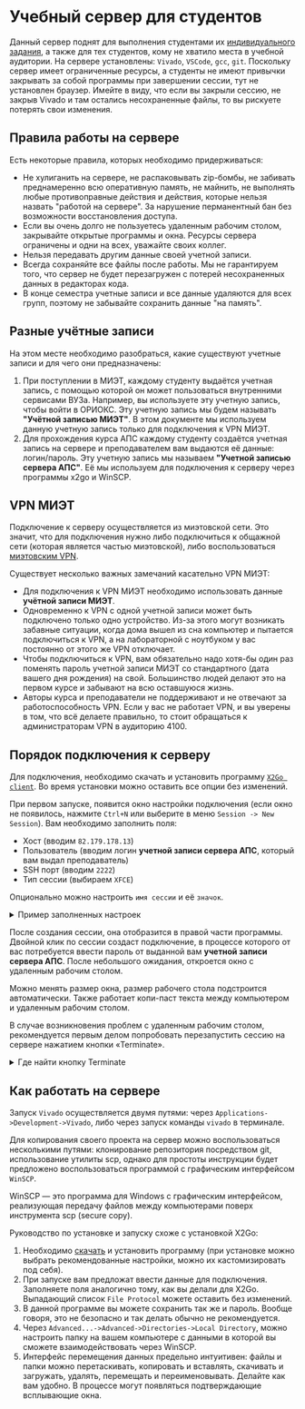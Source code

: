 # Учебный сервер для студентов

Данный сервер поднят для выполнения студентами их [индивидуального задания](../Labs/04.%20Primitive%20programmable%20device#индивидуальные-задания), а также для тех студентов, кому не хватило места в учебной аудитории. На сервере установлены: `Vivado`, `VSCode`, `gcc`, `git`. Поскольку сервер имеет ограниченные ресурсы, а студенты не имеют привычки закрывать за собой программы при завершении сессии, тут не установлен браузер. Имейте в виду, что если вы закрыли сессию, не закрыв Vivado и там остались несохраненные файлы, то вы рискуете потерять свои изменения.

## Правила работы на сервере
Есть некоторые правила, которых необходимо придерживаться:
 * Не хулиганить на сервере, не распаковывать zip-бомбы, не забивать преднамеренно всю оперативную память, не майнить, не выполнять любые противоправные действия и действия, которые нельзя назвать "работой на сервере". За нарушение перманентный бан без возможности восстановления доступа.
 * Если вы очень долго не пользуетесь удаленным рабочим столом, закрывайте открытые программы и окна. Ресурсы сервера ограничены и одни на всех, уважайте своих коллег.
 * Нельзя передавать другим данные своей учетной записи.
 * Всегда сохраняйте все файлы после работы. Мы не гарантируем того, что сервер не будет перезагружен с потерей несохраненных данных в редакторах кода.
 * В конце семестра учетные записи и все данные удаляются для всех групп, поэтому не забывайте сохранить данные "на память".


## Разные учётные записи

На этом месте необходимо разобраться, какие существуют учетные записи и для чего они предназначены:
1. При поступлении в МИЭТ, каждому студенту выдаётся учетная запись, с помощью которой он может пользоваться внутренними сервисами ВУЗа. Например, вы используете эту учетную запись, чтобы войти в ОРИОКС. Эту учетную запись мы будем называть **"Учётной записью МИЭТ"**. В этом документе мы используем данную учетную запись только для подключения к VPN МИЭТ.
2. Для прохождения курса АПС каждому студенту создаётся учетная запись на сервере и преподавателем вам выдаются её данные: логин/пароль. Эту учетную запись мы называем **"Учетной записью сервера АПС"**. Её мы используем для подключения к серверу через программы x2go и WinSCP.

## VPN МИЭТ

Подключение к серверу осуществляется из миэтовской сети. Это значит, что для подключения нужно либо подключиться к общажной сети (которая является частью миэтовской), либо воспользоваться [миэтовским VPN](https://vpn.miet.ru/).

Существует несколько важных замечаний касательно VPN МИЭТ:
 * Для подключения к VPN МИЭТ необходимо использовать данные **учётной записи МИЭТ**.
 * Одновременно к VPN с одной учетной записи может быть подключено только одно устройство. Из-за этого могут возникать забавные ситуации, когда дома вышел из сна компьютер и пытается подключиться к VPN, а на лабораторной с ноутбуком у вас постоянно от этого же VPN отключает.
 * Чтобы подключиться к VPN, вам обязательно надо хотя-бы один раз поменять пароль учетной записи МИЭТ со стандартного (дата вашего дня рождения) на свой. Большинство людей делают это на первом курсе и забывают на всю оставшуюся жизнь.
 * Авторы курса и преподаватели не поддерживают и не отвечают за работоспособность VPN. Если у вас не работает VPN, и вы уверены в том, что всё делаете правильно, то стоит обращаться к администраторам VPN в аудиторию 4100.

## Порядок подключения к серверу

Для подключения, необходимо скачать и установить программу [`X2Go client`](http://code.x2go.org/releases/X2GoClient_latest_mswin32-setup.exe). Во время установки можно оставить все опции без изменений.

При первом запуске, появится окно настройки подключения (если окно не появилось, нажмите `Ctrl+N` или выберите в меню `Session -> New Session`). Вам необходимо заполнить поля:

- Хост (вводим `82.179.178.13`)
- Пользователь (вводим логин **учетной записи сервера АПС**, который вам выдал преподаватель)
- SSH порт (вводим `2222`)
- Тип сессии (выбираем `XFCE`)

Опционально можно настроить `имя сессии` и её `значок`.

<details>
  <summary>Пример заполненных настроек</summary>

  ![../.pic/Other/Students%20server/x2goclient_config.png](../.pic/Other/Students%20server/x2goclient_config.png)

</details>

После создания сессии, она отобразится в правой части программы. Двойной клик по сессии создаст подключение, в процессе которого от вас потребуется ввести пароль от выданной вам **учетной записи сервера АПС**. После небольшого ожидания, откроется окно с удаленным рабочим столом.

Можно менять размер окна, размер рабочего стола подстроится автоматически. Также работает копи-паст текста между компьютером и удаленным рабочим столом.

В случае возникновения проблем с удаленным рабочим столом, рекомендуется первым делом попробовать перезапустить сессию на сервере нажатием кнопки «Terminate».

<details>
  <summary>Где найти кнопку Terminate</summary>

  ![../.pic/Other/Students%20server/x2goclient_config.png](../.pic/Other/Students%20server/x2go_terminate.jpg)

</details>

## Как работать на сервере

Запуск `Vivado` осуществляется двумя путями: через `Applications->Development->Vivado`, либо через запуск команды `vivado` в терминале.

Для копирования своего проекта на сервер можно воспользоваться несколькими путями: клонирование репозитория посредством git, использование утилиты scp, однако для простоты инструкции будет предложено воспользоваться программой с графическим интерфейсом `WinSCP`.

WinSCP — это программа для Windows с графическим интерфейсом, реализующая передачу файлов между компьютерами поверх инструмента scp (secure copy).

Руководство по установке и запуску схоже с установкой X2Go:

1. Необходимо [скачать](https://winscp.net/eng/downloads.php) и установить программу (при установке можно выбрать рекомендованные настройки, можно их кастомизировать под себя).
2. При запуске вам предложат ввести данные для подключения. Заполняете поля аналогично тому, как вы делали для X2Go. Выпадающий список `File Protocol` можете оставить без изменений.
3. В данной программе вы можете сохранить так же и пароль. Вообще говоря, это не безопасно и так делать обычно не рекомендуется.
4. Через `Advanced...->Advanced->Directories->Local Directory`, можно настроить папку на вашем компьютере с данными в которой вы сможете взаимодействовать через WinSCP.
5. Интерфейс перемещения данных предельно интуитивен: файлы и папки можно перетаскивать, копировать и вставлять, скачивать и загружать, удалять, перемещать и переименовывать. Делайте как вам удобно. В процессе могут появляться подтверждающие всплывающие окна.
